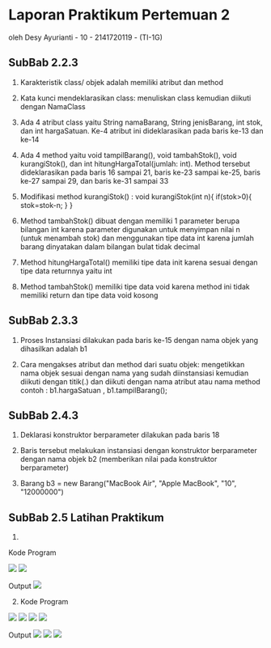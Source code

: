 # Laporan Praktikum Pertemuan 2 

oleh Desy Ayurianti - 10 - 2141720119 - (TI-1G)

## SubBab 2.2.3 
1. Karakteristik class/ objek adalah memiliki atribut dan method 

2. Kata kunci mendeklarasikan class: 
menuliskan class kemudian diikuti dengan NamaClass

3. Ada 4 atribut class yaitu String namaBarang, String jenisBarang, int stok, dan int hargaSatuan. Ke-4 atribut ini dideklarasikan pada baris ke-13 dan ke-14 

4. Ada 4 method yaitu void tampilBarang(), void tambahStok(), void kurangiStok(), dan int hitungHargaTotal(jumlah: int). Method tersebut dideklarasikan pada baris 16 sampai 21, baris ke-23 sampai ke-25, baris ke-27 sampai 29, dan baris ke-31 sampai 33 

5. Modifikasi method kurangiStok() : 
void kurangiStok(int n){
    if(stok>0){
        stok=stok-n;
    }
}

6. Method tambahStok() dibuat dengan memiliki 1 parameter berupa bilangan int karena parameter digunakan untuk menyimpan nilai n (untuk menambah stok) dan menggunakan tipe data int karena jumlah barang dinyatakan dalam bilangan bulat tidak decimal

7. Method hitungHargaTotal() memiliki tipe data init karena sesuai dengan tipe data returnnya yaitu int  

8. Method tambahStok() memiliki tipe data void karena method ini tidak memiliki return dan tipe data void kosong


## SubBab 2.3.3
1. Proses Instansiasi dilakukan pada baris ke-15 dengan nama objek yang dihasilkan adalah b1

2. Cara mengakses atribut dan method dari suatu objek:
mengetikkan nama objek sesuai dengan nama yang sudah diinstansiasi kemudian diikuti dengan titik(.) dan diikuti dengan nama atribut atau nama method
contoh : b1.hargaSatuan , b1.tampilBarang();

## SubBab 2.4.3 
1. Deklarasi konstruktor berparameter dilakukan pada baris 18 

2. Baris tersebut melakukan instansiasi dengan konstruktor berparameter dengan nama objek b2 (memberikan nilai pada konstruktor berparameter)

3. Barang  b3 = new Barang("MacBook Air", "Apple MacBook", "10", "12000000")

## SubBab 2.5 Latihan Praktikum 
1. 
Kode Program

<img src="jobs2lat1.1.jpg">
<img src="jobs2lat1.2.jpg">

Output 
<img src="jobs2lat1.3.jpg">


2. Kode Program

<img src="jobs2lat2.1.jpg">
<img src="jobs2lat2.2.jpg">
<img src="jobs2lat2.3.jpg">
<img src="jobs2lat2.4.jpg">

Output 
<img src="jobs2lat2.5.jpg">
<img src="jobs2lat2.6.jpg">
<img src="jobs2lat2.7.jpg">

